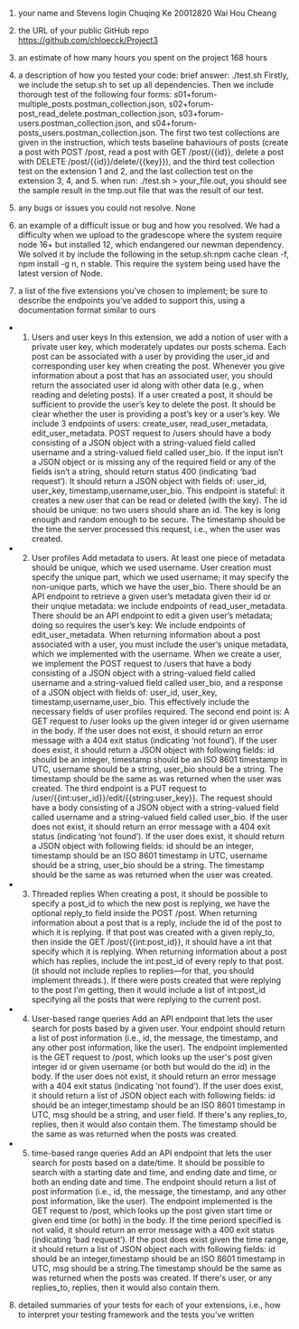 1. your name and Stevens login
Chuqing Ke 20012820
Wai Hou Cheang

2. the URL of your public GitHub repo
https://github.com/chloecck/Project3

3. an estimate of how many hours you spent on the project
168 hours

4. a description of how you tested your code: brief answer: ./test.sh
Firstly, we include the setup.sh to set up all dependencies. Then we include thorough test of the following four forms: s01+forum-multiple_posts.postman_collection.json, s02+forum-post_read_delete.postman_collection.json, s03+forum-users.postman_collection.json, and s04+forum-posts_users.postman_collection.json. 
The first two test collections are given in the instruction, which tests baseline bahaviours of posts (create a post with POST /post, read a post with GET /post/{{id}}, delete a post with DELETE /post/{{id}}/delete/{{key}}), and the third test collection test on the extension 1 and 2, and the last collection test on the extension 3, 4, and 5.
when run: ./test.sh > your_file.out, you should see the sample result in the tmp.out file that was the result of our test.

5. any bugs or issues you could not resolve.
None

6. an example of a difficult issue or bug and how you resolved.
We had a difficulty when we upload to the gradescope where the system require node 16+ but installed 12, which endangered our newman dependency. We solved it by include the following in the setup.sh:npm cache clean -f, npm install -g n, n stable. This require the system being used have the latest version of Node. 

7. a list of the five extensions you’ve chosen to implement; be sure to describe the endpoints you’ve added to support this, using a documentation format similar to ours
- 1. Users and user keys
In this extension, we add a notion of user with a private user key, which moderately updates our posts schema. Each post can be associated with a user by providing the user_id and corresponding user key when creating the post. Whenever you give information about a post that has an associated user, you should return the associated user id along with other data (e.g., when reading and deleting posts). If a user created a post, it should be sufficient to provide the user’s key to delete the post. It should be clear whether the user is providing a post’s key or a user’s key.
We include 3 endpoints of users:  create_user, read_user_metadata, edit_user_metadata.
    POST request to /users should have a body consisting of a JSON object with a string-valued field called username and a string-valued field called user_bio.
    If the input isn’t a JSON object or is missing any of the required field or any of the fields isn’t a string, should return status 400 (indicating ‘bad request’).
    It should return a JSON object with fields of: user_id, user_key, timestamp,username,user_bio.
    This endpoint is stateful: it creates a new user that can be read or deleted (with the key).
    The id should be unique: no two users should share an id.
    The key is long enough and random enough to be secure.
    The timestamp should be the time the server processed this request, i.e., when the user was created.


- 2. User profiles 
Add metadata to users. At least one piece of metadata should be unique, which we used username.
User creation must specify the unique part, which we used username; it may specify the non-unique parts, which we have the user_bio.
There should be an API endpoint to retrieve a given user’s metadata given their id or their unqiue metadata: we include endpoints of read_user_metadata. There should be an API endpoint to edit a given user’s metadata; doing so requires the user’s key: We include endpoints of edit_user_metadata. When returning information about a post associated with a user, you must include the user’s unique metadata, which we implemented with the username.
When we create a user, we implement the POST request to /users that have a body consisting of a JSON object with a string-valued field called username and a string-valued field called user_bio, and a response of a JSON object with fields of: user_id, user_key, timestamp,username,user_bio. This effectively include the necessary fields of user profiles required. 
    The second end point is: A GET request to /user looks up the given integer id or given username in the body.
    If the user does not exist, it should return an error message with a 404 exit status (indicating ‘not found’).
    If the user does exist, it should return a JSON object with following fields: id should be an integer, timestamp should be an ISO 8601 timestamp in UTC, username should be a string, user_bio should be a string. The timestamp should be the same as was returned when the user was created. 
    The third endpoint is a PUT request to  /user/{{int:user_id}}/edit/{{string:user_key}}. The request should have a body consisting of a JSON object with a string-valued field called username and a string-valued field called user_bio.
    If the user does not exist, it should return an error message with a 404 exit status (indicating ‘not found’).
    If the user does exist, it should return a JSON object with following fields: id should be an integer, timestamp should be an ISO 8601 timestamp in UTC, username should be a string, user_bio should be a string. The timestamp should be the same as was returned when the user was created. 

- 3. Threaded replies
When creating a post, it should be possible to specify a post_id to which the new post is replying, we have the optional reply_to field inside the POST /post. 
When returning information about a post that is a reply, include the id of the post to which it is replying. If that post was created with a given reply_to, then inside the GET /post/{{int:post_id}}, it should have a int that specify which it is replying.
When returning information about a post which has replies, include the int:post_id of every reply to that post. (it should not include replies to replies—for that, you should implement threads.). If there were posts created that were replying to the post I'm getting, then it would include a list of int:post_id specifying all the posts that were replying to the current post.

- 4. User-based range queries
Add an API endpoint that lets the user search for posts based by a given user.
Your endpoint should return a list of post information (i.e., id, the message, the timestamp, and any other post information, like the user).
The endpoint implemented is the GET request to /post, which looks up the user's post given integer id or given username (or both but would do the id) in the body.
If the user does not exist, it should return an error message with a 404 exit status (indicating ‘not found’).
If the user does exist, it should return a list of JSON object each with following fields: id should be an integer,timestamp should be an ISO 8601 timestamp in UTC, msg should be a string, and user field.  If there's any replies_to, replies, then it would also contain them. The timestamp should be the same as was returned when the posts was created. 

- 5. time-based range queries
Add an API endpoint that lets the user search for posts based on a date/time.
It should be possible to search with a starting date and time, and ending date and time, or both an ending date and time.
The endpoint should return a list of post information (i.e., id, the message, the timestamp, and any other post information, like the user).
    The endpoint implemented is the GET request to /post, which looks up the post given start time or given end time (or both) in the body.
    If the time periord specified is not valid, it should return an error message with a 400 exit status (indicating ‘bad request’).
    If the post does exist given the time range, it should return a list of JSON object each with following fields: id should be an integer,timestamp should be an ISO 8601 timestamp in UTC, msg should be a string.The timestamp should be the same as was returned when the posts was created.  If there's user, or any replies_to, replies, then it would also contain them.

8. detailed summaries of your tests for each of your extensions, i.e., how to interpret your testing framework and the tests you’ve written